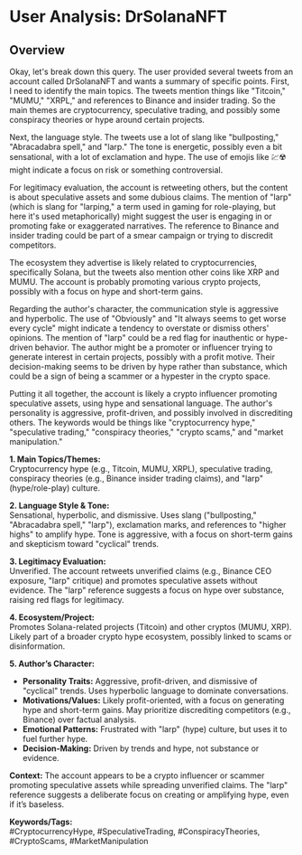 # User Analysis: DrSolanaNFT

## Overview

<think>
Okay, let's break down this query. The user provided several tweets from an account called DrSolanaNFT and wants a summary of specific points. First, I need to identify the main topics. The tweets mention things like "Titcoin," "MUMU," "XRPL," and references to Binance and insider trading. So the main themes are cryptocurrency, speculative trading, and possibly some conspiracy theories or hype around certain projects.

Next, the language style. The tweets use a lot of slang like "bullposting," "Abracadabra spell," and "larp." The tone is energetic, possibly even a bit sensational, with a lot of exclamation and hype. The use of emojis like 💹☢️ might indicate a focus on risk or something controversial.

For legitimacy evaluation, the account is retweeting others, but the content is about speculative assets and some dubious claims. The mention of "larp" (which is slang for "larping," a term used in gaming for role-playing, but here it's used metaphorically) might suggest the user is engaging in or promoting fake or exaggerated narratives. The reference to Binance and insider trading could be part of a smear campaign or trying to discredit competitors.

The ecosystem they advertise is likely related to cryptocurrencies, specifically Solana, but the tweets also mention other coins like XRP and MUMU. The account is probably promoting various crypto projects, possibly with a focus on hype and short-term gains.

Regarding the author's character, the communication style is aggressive and hyperbolic. The use of "Obviously" and "It always seems to get worse every cycle" might indicate a tendency to overstate or dismiss others' opinions. The mention of "larp" could be a red flag for inauthentic or hype-driven behavior. The author might be a promoter or influencer trying to generate interest in certain projects, possibly with a profit motive. Their decision-making seems to be driven by hype rather than substance, which could be a sign of being a scammer or a hypester in the crypto space.

Putting it all together, the account is likely a crypto influencer promoting speculative assets, using hype and sensational language. The author's personality is aggressive, profit-driven, and possibly involved in discrediting others. The keywords would be things like "cryptocurrency hype," "speculative trading," "conspiracy theories," "crypto scams," and "market manipulation."
</think>

**1. Main Topics/Themes:**  
Cryptocurrency hype (e.g., Titcoin, MUMU, XRPL), speculative trading, conspiracy theories (e.g., Binance insider trading claims), and "larp" (hype/role-play) culture.  

**2. Language Style & Tone:**  
Sensational, hyperbolic, and dismissive. Uses slang ("bullposting," "Abracadabra spell," "larp"), exclamation marks, and references to "higher highs" to amplify hype. Tone is aggressive, with a focus on short-term gains and skepticism toward "cyclical" trends.  

**3. Legitimacy Evaluation:**  
Unverified. The account retweets unverified claims (e.g., Binance CEO exposure, "larp" critique) and promotes speculative assets without evidence. The "larp" reference suggests a focus on hype over substance, raising red flags for legitimacy.  

**4. Ecosystem/Project:**  
Promotes Solana-related projects (Titcoin) and other cryptos (MUMU, XRP). Likely part of a broader crypto hype ecosystem, possibly linked to scams or disinformation.  

**5. Author’s Character:**  
- **Personality Traits:** Aggressive, profit-driven, and dismissive of "cyclical" trends. Uses hyperbolic language to dominate conversations.  
- **Motivations/Values:** Likely profit-oriented, with a focus on generating hype and short-term gains. May prioritize discrediting competitors (e.g., Binance) over factual analysis.  
- **Emotional Patterns:** Frustrated with "larp" (hype) culture, but uses it to fuel further hype.  
- **Decision-Making:** Driven by trends and hype, not substance or evidence.  

**Context:** The account appears to be a crypto influencer or scammer promoting speculative assets while spreading unverified claims. The "larp" reference suggests a deliberate focus on creating or amplifying hype, even if it’s baseless.  

**Keywords/Tags:**  
#CryptocurrencyHype, #SpeculativeTrading, #ConspiracyTheories, #CryptoScams, #MarketManipulation